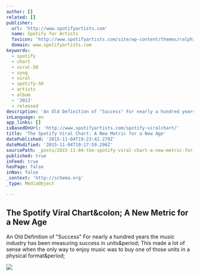 ```yaml
---
author: []
related: []
publisher:
  url: 'http://www.spotifyartists.com'
  name: Spotify for Artists
  favicon: 'http://www.spotifyartists.com/site/wp-content/themes/ralphify/favicon.ico'
  domain: www.spotifyartists.com
keywords:
  - spotify
  - chart
  - viral-50
  - song
  - viral
  - spotify-50
  - artists
  - album
  - '2013'
  - released
description: 'An Old Definition of "Success" For nearly a hundred years the music industry has been measuring success in units. This made a lot of sense when the only way to enjoy music was to buy one of those units in a physical format.'
inLanguage: en
app_links: []
isBasedOnUrl: 'http://www.spotifyartists.com/spotify-viralchart/'
title: 'The Spotify Viral Chart: A New Metric for a New Age'
datePublished: '2015-11-04T19:23:42.279Z'
dateModified: '2015-11-04T19:17:59.296Z'
sourcePath: _posts/2015-11-04-the-spotify-viral-chart-a-new-metric-for-a-new-age.md
published: true
inFeed: true
hasPage: false
inNav: false
_context: 'http://schema.org'
_type: MediaObject

---
```

<article style=""><h1>The Spotify Viral Chart&amp;colon; A New Metric for a New Age</h1><p>An Old Definition of "Success" For nearly a hundred years the music industry has been measuring success in units&amp;period; This made a lot of sense when the only way to enjoy music was to buy one of those units in a physical format&amp;period;</p><img src="http://www.spotifyartists.com/site/wp-content/uploads/2014/07/AnnotatedRoyals.png" /></article>